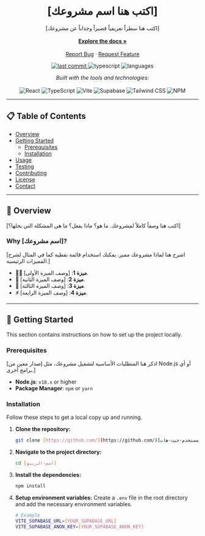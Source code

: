 <p align="center">
  <h1 align="center">[اكتب هنا اسم مشروعك]</h1>

  <p align="center">
    [اكتب هنا سطراً تعريفياً قصيراً وجذاباً عن مشروعك]
    <br />
    <br />
    <a href="[ضع هنا رابطاً مهماً، كرابط الموقع مثلاً]"><strong>Explore the docs »</strong></a>
    <br />
    <br />
    <a href="[ضع هنا رابطاً لصفحة المشاكل/Bugs]">Report Bug</a>
    ·
    <a href="[ضع هنا رابطاً لطلب الميزات الجديدة]">Request Feature</a>
  </p>
</p>

<p align="center">
    <a href="https://github.com/[اسم-المستخدم-جيت-هاب]/[اسم-الريبو]/commits/main">
        <img src="https://img.shields.io/github/last-commit/[اسم-المستخدم-جيت-هاب]/[اسم-الريبو]" alt="last commit">
    </a>
    <img src="https://img.shields.io/github/languages/top/[اسم-المستخدم-جيت-هاب]/[اسم-الريبو]?color=blue&logo=typescript" alt="typescript">
    <img src="https://img.shields.io/github/languages/count/[اسم-المستخدم-جيت-هاب]/[اسم-الريبو]" alt="languages">
</p>

<p align="center">
  <em>Built with the tools and technologies:</em>
  <br/><br/>
  <img src="https://img.shields.io/badge/React-20232A?style=for-the-badge&logo=react&logoColor=61DAFB" alt="React">
  <img src="https://img.shields.io/badge/TypeScript-007ACC?style=for-the-badge&logo=typescript&logoColor=white" alt="TypeScript">
  <img src="https://img.shields.io/badge/Vite-646CFF?style=for-the-badge&logo=vite&logoColor=white" alt="Vite">
  <img src="https://img.shields.io/badge/Supabase-3FCF8E?style=for-the-badge&logo=supabase&logoColor=white" alt="Supabase">
  <img src="https://img.shields.io/badge/Tailwind_CSS-38B2AC?style=for-the-badge&logo=tailwind-css&logoColor=white" alt="Tailwind CSS">
  <img src="https://img.shields.io/badge/NPM-CB3837?style=for-the-badge&logo=npm&logoColor=white" alt="NPM">
</p>

---

## 📋 Table of Contents

- [Overview](#-overview)
- [Getting Started](#-getting-started)
  - [Prerequisites](#-prerequisites)
  - [Installation](#-installation)
- [Usage](#-usage)
- [Testing](#-testing)
- [Contributing](#-contributing)
- [License](#-license)
- [Contact](#-contact)

---

## 🧐 Overview

[اكتب هنا وصفاً كاملاً لمشروعك. ما هو؟ ماذا يفعل؟ ما هي المشكلة التي يحلها؟]

### Why [اسم مشروعك]?

[اشرح هنا لماذا مشروعك مميز. يمكنك استخدام قائمة نقطية كما في المثال لشرح المميزات الرئيسية.]

* **👨‍💻 ميزة 1**: [وصف الميزة الأولى].
* **🔐 ميزة 2**: [وصف الميزة الثانية].
* **🧩 ميزة 3**: [وصف الميزة الثالثة].
* **⚡ ميزة 4**: [وصف الميزة الرابعة].

---

## 🚀 Getting Started

This section contains instructions on how to set up the project locally.

### Prerequisites

[اذكر هنا المتطلبات الأساسية لتشغيل مشروعك، مثل إصدار معين من Node.js أو أي برامج أخرى.]

* **Node.js**: `v18.x` or higher
* **Package Manager**: `npm` or `yarn`

### Installation

Follow these steps to get a local copy up and running.

1.  **Clone the repository:**
    ```bash
    git clone [https://github.com/](https://github.com/)[اسم-المستخدم-جيت-هاب]/[اسم-الريبو].git
    ```
2.  **Navigate to the project directory:**
    ```bash
    cd [اسم-الريبو]
    ```
3.  **Install the dependencies:**
    ```bash
    npm install
    ```
4. **Setup environment variables:**
   Create a `.env` file in the root directory and add the necessary environment variables.
   ```bash
   # Example
   VITE_SUPABASE_URL=[YOUR_SUPABASE_URL]
   VITE_SUPABASE_ANON_KEY=[YOUR_SUPABASE_ANON_KEY]
